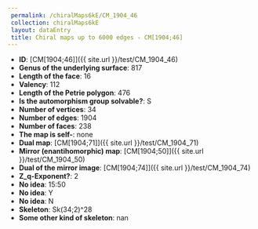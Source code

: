 ```yaml
--- 
 permalink: /chiralMaps6kE/CM_1904_46 
 collection: chiralMaps6kE
 layout: dataEntry
 title: Chiral maps up to 6000 edges - CM[1904;46]
---
```


- **ID**: [CM[1904;46]]({{ site.url }}/test/CM_1904_46)
- **Genus of the underlying surface**: 817
- **Length of the face**: 16
- **Valency**: 112
- **Length of the Petrie polygon**: 476
- **Is the automorphism group solvable?**: S
- **Number of vertices**: 34
- **Number of edges**: 1904
- **Number of faces**: 238
- **The map is self-**: none
- **Dual map**: [CM[1904;71]]({{ site.url }}/test/CM_1904_71)
- **Mirror (enantihomorphic) map**: [CM[1904;50]]({{ site.url }}/test/CM_1904_50)
- **Dual of the mirror image**: [CM[1904;74]]({{ site.url }}/test/CM_1904_74)
- **Z_q-Exponent?**: 2
- **No idea**:  15:50
- **No idea**: Y
- **No idea**: N
- **Skeleton**: Sk(34;2)^28
- **Some other kind of skeleton**: nan
